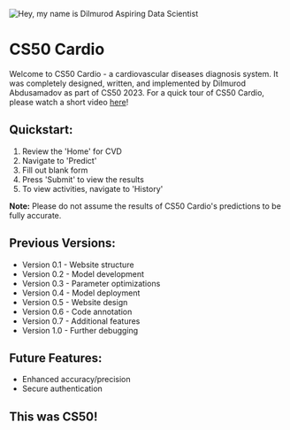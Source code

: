 ![Hey, my name is Dilmurod  Aspiring Data Scientist](https://github.com/thisisdilmurod/cardiovascular-diagnosis/assets/100064552/5d8cbacd-a8e3-4554-98bb-13470e7b92e5)

# CS50 Cardio

Welcome to CS50 Cardio - a cardiovascular diseases diagnosis system. It was completely designed, written, and implemented by Dilmurod Abdusamadov as part of CS50 2023. For a quick tour of CS50 Cardio, please watch a short video [here](https://www.youtube.com/watch?v=YMWCOc32ckQ)!

## Quickstart:

 1. Review the 'Home' for CVD
 2. Navigate to 'Predict'
 3. Fill out blank form
 4. Press 'Submit' to view the results
 5. To view activities, navigate to 'History'

**Note:** Please do not assume the results of CS50 Cardio's predictions to be fully accurate.

## Previous Versions:

- Version 0.1 - Website structure
- Version 0.2 - Model development
- Version 0.3 - Parameter optimizations
- Version 0.4 - Model deployment
- Version 0.5 - Website design
- Version 0.6 - Code annotation
- Version 0.7 - Additional features
- Version 1.0 - Further debugging

## Future Features:

 - Enhanced accuracy/precision
 - Secure authentication

## This was CS50!
